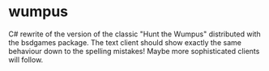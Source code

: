 # wumpus
C# rewrite of the version of the classic "Hunt the Wumpus" distributed with the bsdgames package.
The text client should show exactly the same behaviour down to the spelling mistakes!
Maybe more sophisticated clients will follow.
